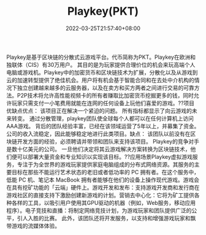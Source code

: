 ﻿---
weight: 
title: "Playkey(PKT)"
description: "Playkey是基于区块链的分散式云游戏平台"
date: 2022-03-25T21:57:40+08:00
lastmod: 2022-03-25T16:45:40+08:00
draft: false
authors: ["Metabd"]
featuredImage: "playkeypkt.webp"
link: ""
tags: ["数字代币","Playkey(PKT)"]
categories: ["navigation"]
navigation: ["数字代币"]
lightgallery: true
toc: true
pinned: false
recommend: false
recommend1: false
---
Playkey是基于区块链的分散式云游戏平台。代币简称为PKT。Playkey在欧洲和独联体（CIS）有30万用户。 其目的是为玩家提供合理价位的机会来玩高端个人电脑或游戏机。Playkey中的加密货币和区块链技术为扩展，分散化以及从游戏到云的加速转型提供了绝佳机会。用户将有机会基于智能合同和在去处中介机构的情况下独立创建越来越多的云服务器，以及在卖方和买方两者之间进行交易的可靠方法。P2P技术将允许高性能视频卡的所有者赚取比加密货币挖掘更多的钱，同时允许玩家只需支付一小笔费用就能在连网的任何设备上玩他们喜爱的游戏。??项目优缺点优点：
该项目正在解决一个紧迫的问题。 所有指标都显示了向云游戏的未来转变。 通过分散管理，playkey团队使全球每个人都可以在任何计算机上访问AAA游戏。
背后的团队经验丰富，已经在该领域运营了5年以上，并募集了资金。 公司的收入流稳定，因此能够稳定地进行此类项目。缺点：
该团队以前没有在区块链开发方面的经验，必须聘请并带领和团队来支持该项目。
Playkey的竞争对手是数十亿美元的公司。 一旦他们决定将其云游戏解决方案转换为区块链技术，他们便可以部署大量资金和专业知识以实现该目标。??应用场景Playkey虚拟游戏服务，专注于为全世界的游戏玩家提供家庭电脑组成的分布式网络资源。其服务的主要目标在那些不能运行艺术状态的老旧或者低功率的 PC 拥有者。在这个服务中，低能 PC 机、笔记本 MacBook 拥有者能够在他们的设备上操作现代游戏。游戏会在具有挖矿功能的「云端」硬件上。游戏开发和发布：支持游戏开发商和发行商在游戏社区的直接支持下激励创建新游戏的计划。营销去中心化：它将为矿工提供各种各样的工具，以吸引用户使用其GPU驱动的机器（例如，Web服务，移动应用程序）。电子竞技和直播：将制定网络竞技计划，为游戏玩家和团队提供广泛的公平，引人入胜的比赛。 此外，该团队还将开发服务，以支持和增强游戏玩家和飘带游戏的流媒体体验。
